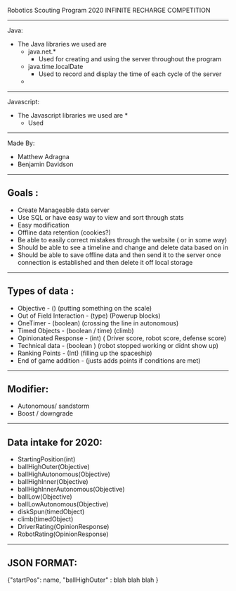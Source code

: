 Robotics Scouting Program
  2020 INFINITE RECHARGE COMPETITION

---
Java:
* The Java libraries we used are 
  * java.net.*
    * Used for creating and using the server throughout the program
  * java.time.localDate
    * Used to record and display the time of each cycle of the server
  * 
---
Javascript:
* The Javascript libraries we used are 
  * 
    * Used 
---
Made By:
* Matthew Adragna
* Benjamin Davidson
---
Goals :
---
*  Create Manageable data server
*  Use SQL or have easy way to view and sort through stats
*  Easy modification 
*  Offline data retention (cookies?)
*  Be able to easily correct mistakes through the website ( or in some way)
*  Should be able to see a timeline and change and delete data based on in
*  Should be able to save offline data and then send it to the server once connection is established and then delete it off local storage
---
Types of data :
---
*   Objective - () (putting something on the scale)
*   Out of Field Interaction - (type) (Powerup blocks)
*   OneTimer - (boolean) (crossing the line in autonomous)
*   Timed Objects - (boolean / time)   (climb)
*   Opinionated Response - (int)  ( Driver score, robot score, defense score)
*   Technical data - (boolean ) (robot stopped working or didnt show up)
*   Ranking Points - (Int) (filling up the spaceship)
*   End of game addition - (justs adds points if conditions are met)
---
Modifier:
---
*   Autonomous/ sandstorm
*   Boost / downgrade
---
Data intake for 2020:
---
*  StartingPosition(int)
*  ballHighOuter(Objective)
*  ballHighAutonomous(Objective)
*  ballHighInner(Objective)
*  ballHighInnerAutonomous(Objective)
*  ballLow(Objective)
*  ballLowAutonomous(Objective)
*  diskSpun(timedObject)
*  climb(timedObject)
*  DriverRating(OpinionResponse)
*  RobotRating(OpinionResponse)
---
JSON FORMAT:
---
{"startPos": name,
"ballHighOuter" :
blah blah blah
}
